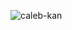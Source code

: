<p><img align="center" src="https://github-readme-streak-stats.herokuapp.com/?user=caleb-kan&" alt="caleb-kan" /></p>
